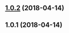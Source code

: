 <a name="1.0.2"></a>

## [1.0.2](https://github.com/iChanML/hapi-decorators/compare/v1.0.1...v1.0.2) (2018-04-14)

<a name="1.0.1"></a>

## 1.0.1 (2018-04-14)
